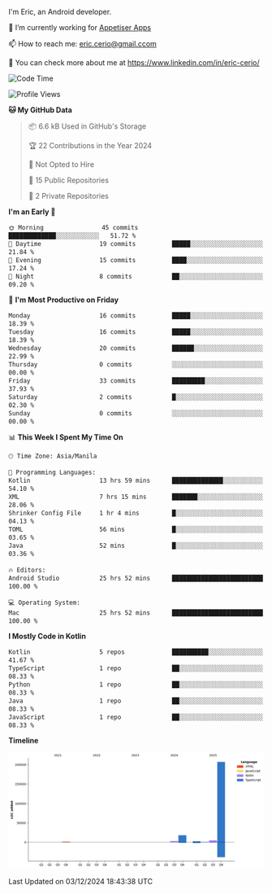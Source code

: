 
I'm Eric, an Android developer.

🔭 I’m currently working for [Appetiser Apps](http://appetiser.com.au)

📫 How to reach me: eric.cerio@gmail.ccom

👀 You can check more about me at https://www.linkedin.com/in/eric-cerio/

<!--START_SECTION:waka-->
![Code Time](http://img.shields.io/badge/Code%20Time-621%20hrs%202%20mins-blue)

![Profile Views](http://img.shields.io/badge/Profile%20Views-0-blue)

**🐱 My GitHub Data** 

> 📦 6.6 kB Used in GitHub's Storage 
 > 
> 🏆 22 Contributions in the Year 2024
 > 
> 🚫 Not Opted to Hire
 > 
> 📜 15 Public Repositories 
 > 
> 🔑 2 Private Repositories 
 > 
**I'm an Early 🐤** 

```text
🌞 Morning                45 commits          █████████████░░░░░░░░░░░░   51.72 % 
🌆 Daytime                19 commits          █████░░░░░░░░░░░░░░░░░░░░   21.84 % 
🌃 Evening                15 commits          ████░░░░░░░░░░░░░░░░░░░░░   17.24 % 
🌙 Night                  8 commits           ██░░░░░░░░░░░░░░░░░░░░░░░   09.20 % 
```
📅 **I'm Most Productive on Friday** 

```text
Monday                   16 commits          █████░░░░░░░░░░░░░░░░░░░░   18.39 % 
Tuesday                  16 commits          █████░░░░░░░░░░░░░░░░░░░░   18.39 % 
Wednesday                20 commits          ██████░░░░░░░░░░░░░░░░░░░   22.99 % 
Thursday                 0 commits           ░░░░░░░░░░░░░░░░░░░░░░░░░   00.00 % 
Friday                   33 commits          █████████░░░░░░░░░░░░░░░░   37.93 % 
Saturday                 2 commits           █░░░░░░░░░░░░░░░░░░░░░░░░   02.30 % 
Sunday                   0 commits           ░░░░░░░░░░░░░░░░░░░░░░░░░   00.00 % 
```


📊 **This Week I Spent My Time On** 

```text
🕑︎ Time Zone: Asia/Manila

💬 Programming Languages: 
Kotlin                   13 hrs 59 mins      ██████████████░░░░░░░░░░░   54.10 % 
XML                      7 hrs 15 mins       ███████░░░░░░░░░░░░░░░░░░   28.06 % 
Shrinker Config File     1 hr 4 mins         █░░░░░░░░░░░░░░░░░░░░░░░░   04.13 % 
TOML                     56 mins             █░░░░░░░░░░░░░░░░░░░░░░░░   03.65 % 
Java                     52 mins             █░░░░░░░░░░░░░░░░░░░░░░░░   03.36 % 

🔥 Editors: 
Android Studio           25 hrs 52 mins      █████████████████████████   100.00 % 

💻 Operating System: 
Mac                      25 hrs 52 mins      █████████████████████████   100.00 % 
```

**I Mostly Code in Kotlin** 

```text
Kotlin                   5 repos             ██████████░░░░░░░░░░░░░░░   41.67 % 
TypeScript               1 repo              ██░░░░░░░░░░░░░░░░░░░░░░░   08.33 % 
Python                   1 repo              ██░░░░░░░░░░░░░░░░░░░░░░░   08.33 % 
Java                     1 repo              ██░░░░░░░░░░░░░░░░░░░░░░░   08.33 % 
JavaScript               1 repo              ██░░░░░░░░░░░░░░░░░░░░░░░   08.33 % 
```



**Timeline**

![Lines of Code chart](https://raw.githubusercontent.com/eric-cerio/eric-cerio/main/assets/bar_graph.png)


 Last Updated on 03/12/2024 18:43:38 UTC
<!--END_SECTION:waka-->

